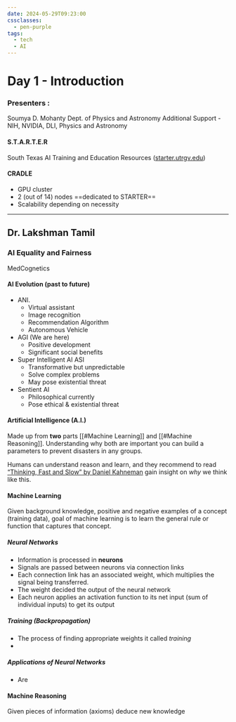 ```yaml
---
date: 2024-05-29T09:23:00
cssclasses:
  - pen-purple
tags:
  - tech
  - AI
---
```

# Day 1 - Introduction
### Presenters : 
Soumya D. Mohanty
Dept. of Physics and Astronomy
Additional Support - NIH, NVIDIA, DLI, Physics and Astronomy

#### S.T.A.R.T.E.R
South Texas AI Training and Education Resources ([starter.utrgv.edu](starter.utrgv.edu))

#### CRADLE
- GPU cluster
- 2 (out of 14) nodes ==dedicated to STARTER==
- Scalability depending on necessity 

---
## Dr. Lakshman Tamil
### AI Equality and Fairness

MedCognetics 
#### AI Evolution (past to future)
- ANI.
	- Virtual assistant
	- Image recognition
	- Recommendation Algorithm
	- Autonomous Vehicle
- AGI (We are here)
	- Positive development
	- Significant social benefits
- Super Intelligent AI ASI
	- Transformative but unpredictable 
	- Solve complex problems
	- May pose existential threat
- Sentient AI
	- Philosophical currently
	- Pose ethical & existential threat

#### Artificial Intelligence (A.I.)
Made up from **two** parts [[#Machine Learning]] and [[#Machine Reasoning]].  Understanding why both are important you can build a parameters to prevent disasters in any groups. 

Humans can understand reason and learn, and they recommend to read [“Thinking, Fast and Slow” by Daniel Kahneman](https://www.amazon.com/Thinking-Fast-Slow-Daniel-Kahneman/dp/0374533555) gain insight on *why* we think like this. 

#### Machine Learning
Given background knowledge, positive and negative examples of a concept (training data), goal of machine learning is to learn the general rule or function that captures that concept. 

##### Neural Networks
- Information is processed in **neurons**
- Signals are passed between neurons via connection links
- Each connection link has an associated weight, which multiplies the signal being transferred.
- The weight decided the output of the neural network 
- Each neuron applies an activation function to its net input  (sum of individual inputs) to get its output

##### Training (Backpropagation)
- The process of finding appropriate weights it called *training*
- 

##### Applications of Neural Networks
- Are 
#### Machine Reasoning
Given pieces of information (axioms) deduce new knowledge
